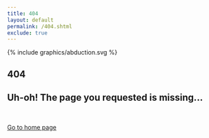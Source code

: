 ```yaml
---
title: 404 
layout: default
permalink: /404.shtml
exclude: true
---
```

<section class="four-o-four center-text">
  <div class="wrapper">
    <div class="row">
      <div class="col graphic" style="margin-top: 1em;">{% include graphics/abduction.svg %}</div>
      <div class="col">
        <h1>404</h1>
        <h2>Uh-oh! The page you requested is missing...</h2>
        <br>
        <p><a class="button" href="/">Go to home page</a></p>
        <br>
      </div>
    </div>
  </div>
</section>
